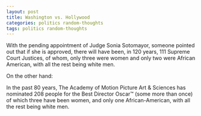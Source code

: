 ```yaml
---
layout: post
title: Washington vs. Hollywood
categories: politics random-thoughts
tags: politics random-thoughts
---
```


  With the pending appointment of Judge Sonia Sotomayor, someone pointed out that if she is approved, there will have been, in 120 years, 111 Supreme Court Justices, of whom, only three were women and only two were African American, with all the rest being white men.
  
On the other hand:

In the past 80 years, The Academy of Motion Picture Art &amp; Sciences has nominated 208 people for the Best Director Oscar&trade; (some more than once) of which three have been women, and only one African-American, with all the rest being white men.
